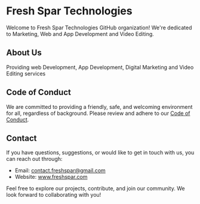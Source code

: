# Fresh Spar Technologies

Welcome to Fresh Spar Technologies GitHub organization! We're dedicated to Marketing, Web and App Development and Video Editing.



## About Us

Providing web Development, App Development, Digital Marketing and Video Editing services

## Code of Conduct

We are committed to providing a friendly, safe, and welcoming environment for all, regardless of background. Please review and adhere to our [Code of Conduct](CODE_OF_CONDUCT.md).



## Contact

If you have questions, suggestions, or would like to get in touch with us, you can reach out through:

- Email: contact.freshspar@gmail.com
- Website: www.freshspar.com


Feel free to explore our projects, contribute, and join our community. We look forward to collaborating with you!
